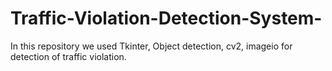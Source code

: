 # Traffic-Violation-Detection-System-
In this repository we used Tkinter, Object detection, cv2, imageio for detection of traffic violation. 
